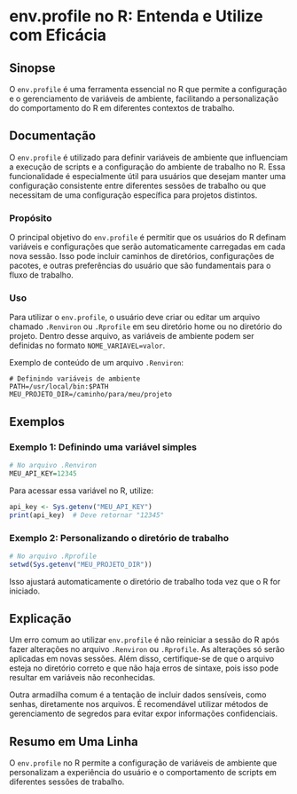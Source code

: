 <!--
Meta Description: # env.profile no R: Entenda e Utilize com Eficácia ## Sinopse O `env.profile` é uma ferramenta essencial no R que permite a configuração e o gerenciam...
Meta Keywords: que, para, env, profile, variáveis
-->

# env.profile no R: Entenda e Utilize com Eficácia

## Sinopse
O `env.profile` é uma ferramenta essencial no R que permite a configuração e o gerenciamento de variáveis de ambiente, facilitando a personalização do comportamento do R em diferentes contextos de trabalho.

## Documentação
O `env.profile` é utilizado para definir variáveis de ambiente que influenciam a execução de scripts e a configuração do ambiente de trabalho no R. Essa funcionalidade é especialmente útil para usuários que desejam manter uma configuração consistente entre diferentes sessões de trabalho ou que necessitam de uma configuração específica para projetos distintos.

### Propósito
O principal objetivo do `env.profile` é permitir que os usuários do R definam variáveis e configurações que serão automaticamente carregadas em cada nova sessão. Isso pode incluir caminhos de diretórios, configurações de pacotes, e outras preferências do usuário que são fundamentais para o fluxo de trabalho.

### Uso
Para utilizar o `env.profile`, o usuário deve criar ou editar um arquivo chamado `.Renviron` ou `.Rprofile` em seu diretório home ou no diretório do projeto. Dentro desse arquivo, as variáveis de ambiente podem ser definidas no formato `NOME_VARIAVEL=valor`.

Exemplo de conteúdo de um arquivo `.Renviron`:
```
# Definindo variáveis de ambiente
PATH=/usr/local/bin:$PATH
MEU_PROJETO_DIR=/caminho/para/meu/projeto
```

## Exemplos
### Exemplo 1: Definindo uma variável simples
```R
# No arquivo .Renviron
MEU_API_KEY=12345
```
Para acessar essa variável no R, utilize:
```R
api_key <- Sys.getenv("MEU_API_KEY")
print(api_key)  # Deve retornar "12345"
```

### Exemplo 2: Personalizando o diretório de trabalho
```R
# No arquivo .Rprofile
setwd(Sys.getenv("MEU_PROJETO_DIR"))
```
Isso ajustará automaticamente o diretório de trabalho toda vez que o R for iniciado.

## Explicação
Um erro comum ao utilizar `env.profile` é não reiniciar a sessão do R após fazer alterações no arquivo `.Renviron` ou `.Rprofile`. As alterações só serão aplicadas em novas sessões. Além disso, certifique-se de que o arquivo esteja no diretório correto e que não haja erros de sintaxe, pois isso pode resultar em variáveis não reconhecidas.

Outra armadilha comum é a tentação de incluir dados sensíveis, como senhas, diretamente nos arquivos. É recomendável utilizar métodos de gerenciamento de segredos para evitar expor informações confidenciais.

## Resumo em Uma Linha
O `env.profile` no R permite a configuração de variáveis de ambiente que personalizam a experiência do usuário e o comportamento de scripts em diferentes sessões de trabalho.
